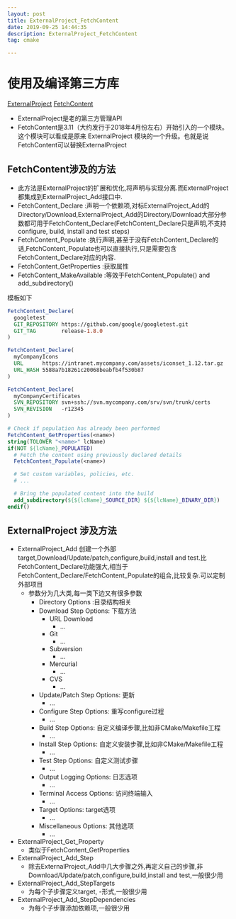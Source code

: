 ```yaml
---
layout: post
title: ExternalProject_FetchContent
date: 2019-09-25 14:44:35
description: ExternalProject_FetchContent
tag: cmake

---
```


# 使用及编译第三方库
[ExternalProject](https://cmake.org/cmake/help/latest/module/ExternalProject.html)
[FetchContent](https://cmake.org/cmake/help/latest/module/FetchContent.html)
+ ExternalProject是老的第三方管理API
+ FetchContent是3.11（大约发行于2018年4月份左右）开始引入的一个模块。这个模块可以看成是原来 ExternalProject 模块的一个升级。也就是说FetchContent可以替换ExternalProject

## FetchContent涉及的方法 
+ 此方法是ExternalProject的扩展和优化,将声明与实现分离.而ExternalProject都集成到ExternalProject_Add接口中.
+ FetchContent_Declare :声明一个依赖项,对标ExternalProject_Add的Directory/Download,ExternalProject_Add的Directory/Download大部分参数都可用于FetchContent_Declare(FetchContent_Declare只是声明,不支持configure, build, install and test steps)
+ FetchContent_Populate :执行声明,甚至于没有FetchContent_Declare的话,FetchContent_Populate也可以直接执行,只是需要包含FetchContent_Declare对应的内容.
+ FetchContent_GetProperties :获取属性
+ FetchContent_MakeAvailable :等效于FetchContent_Populate() and add_subdirectory()

模板如下
```cmake
FetchContent_Declare(
  googletest
  GIT_REPOSITORY https://github.com/google/googletest.git
  GIT_TAG        release-1.8.0
)

FetchContent_Declare(
  myCompanyIcons
  URL      https://intranet.mycompany.com/assets/iconset_1.12.tar.gz
  URL_HASH 5588a7b18261c20068beabfb4f530b87
)

FetchContent_Declare(
  myCompanyCertificates
  SVN_REPOSITORY svn+ssh://svn.mycompany.com/srv/svn/trunk/certs
  SVN_REVISION   -r12345
)
```
```cmake
# Check if population has already been performed
FetchContent_GetProperties(<name>)
string(TOLOWER "<name>" lcName)
if(NOT ${lcName}_POPULATED)
  # Fetch the content using previously declared details
  FetchContent_Populate(<name>)

  # Set custom variables, policies, etc.
  # ...

  # Bring the populated content into the build
  add_subdirectory(${${lcName}_SOURCE_DIR} ${${lcName}_BINARY_DIR})
endif()
```


## ExternalProject 涉及方法
+ ExternalProject_Add 创建一个外部target,Download/Update/patch,configure,build,install and test.比FetchContent_Declare功能强大,相当于FetchContent_Declare/FetchContent_Populate的组合,比较复杂.可以定制外部项目
  + 参数分为几大类,每一类下边又有很多参数
    + Directory Options :目录结构相关
    + Download Step Options: 下载方法
      + URL Download
        + ...
      + Git
        + ...
      + Subversion
        + ...
      + Mercurial
        + ...
      + CVS
        + ...
    + Update/Patch Step Options: 更新
      + ...
    + Configure Step Options: 重写configure过程
      + ...
    + Build Step Options: 自定义编译步骤,比如非CMake/Makefile工程
      + ...
    + Install Step Options: 自定义安装步骤,比如非CMake/Makefile工程
      + ...
    + Test Step Options: 自定义测试步骤
      + ...
    + Output Logging Options: 日志选项
      + ...
    + Terminal Access Options: 访问终端输入
      + ...
    + Target Options: target选项
      + ...
    + Miscellaneous Options: 其他选项
      + ...
+ ExternalProject_Get_Property 
  + 类似于FetchContent_GetProperties
+ ExternalProject_Add_Step 
  + 除去ExternalProject_Add中几大步骤之外,再定义自己的步骤,非Download/Update/patch,configure,build,install and test,一般很少用
+ ExternalProject_Add_StepTargets 
  + 为每个子步骤定义target, <name>-<step>形式,一般很少用
+ ExternalProject_Add_StepDependencies 
  + 为每个子步骤添加依赖项,一般很少用